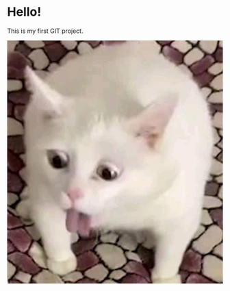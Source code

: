 # Hello!

This is my first GIT project.

![this is cat](https://raw.githubusercontent.com/Barsik398/TA21V-LIHTSAMALT-RAKENDUSA/main/cat.jpg)